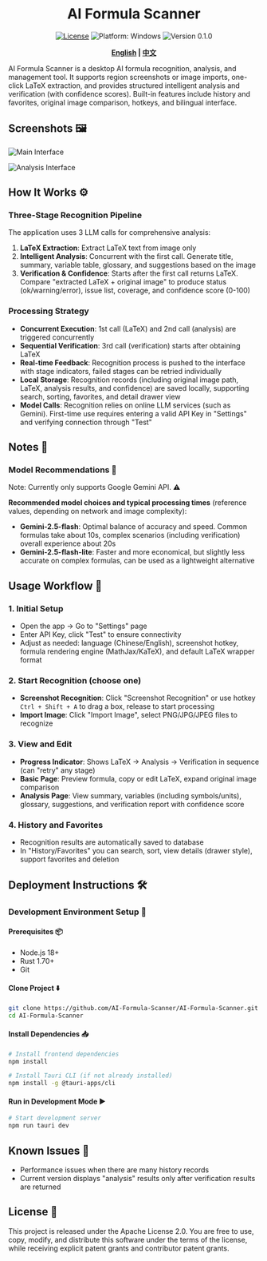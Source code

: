 <!-- markdownlint-disable MD033 MD041 -->
<div align="center">
  <h1>AI Formula Scanner </h1>
  <p>
    <a href="LICENSE"><img src="https://img.shields.io/badge/license-Apache%202.0-blue.svg" alt="License"></a>
    <img src="https://img.shields.io/badge/platform-Windows-lightgrey.svg" alt="Platform: Windows">
    <img src="https://img.shields.io/badge/version-0.1.0-green.svg" alt="Version 0.1.0">
  </p>
  <p><strong><a href="README.md">English</a> | <a href="README-CN.md">中文</a></strong></p>
</div>
<!-- markdownlint-enable MD033 MD041 -->

AI Formula Scanner is a desktop AI formula recognition, analysis, and management tool. It supports region screenshots or image imports, one-click LaTeX extraction, and provides structured intelligent analysis and verification (with confidence scores). Built-in features include history and favorites, original image comparison, hotkeys, and bilingual interface.

## Screenshots 🖼️

![Main Interface](https://github.com/user-attachments/assets/343a6ad2-44bc-4188-b215-50c885bdf72c)

![Analysis Interface](https://github.com/user-attachments/assets/05b17536-4465-404f-a59a-fa4de6a2718c)

## How It Works ⚙️

### Three-Stage Recognition Pipeline

The application uses 3 LLM calls for comprehensive analysis:

1. **LaTeX Extraction**: Extract LaTeX text from image only
2. **Intelligent Analysis**: Concurrent with the first call. Generate title, summary, variable table, glossary, and suggestions based on the image
3. **Verification & Confidence**: Starts after the first call returns LaTeX. Compare "extracted LaTeX + original image" to produce status (ok/warning/error), issue list, coverage, and confidence score (0-100)

### Processing Strategy

- **Concurrent Execution**: 1st call (LaTeX) and 2nd call (analysis) are triggered concurrently
- **Sequential Verification**: 3rd call (verification) starts after obtaining LaTeX
- **Real-time Feedback**: Recognition process is pushed to the interface with stage indicators, failed stages can be retried individually
- **Local Storage**: Recognition records (including original image path, LaTeX, analysis results, and confidence) are saved locally, supporting search, sorting, favorites, and detail drawer view
- **Model Calls**: Recognition relies on online LLM services (such as Gemini). First-time use requires entering a valid API Key in "Settings" and verifying connection through "Test"

## Notes 📝

### Model Recommendations 🤖

Note: Currently only supports Google Gemini API. ⚠️

**Recommended model choices and typical processing times** (reference values, depending on network and image complexity):

- **Gemini-2.5-flash**: Optimal balance of accuracy and speed. Common formulas take about 10s, complex scenarios (including verification) overall experience about 20s
- **Gemini-2.5-flash-lite**: Faster and more economical, but slightly less accurate on complex formulas, can be used as a lightweight alternative

## Usage Workflow 🧭

### 1. Initial Setup

- Open the app → Go to "Settings" page
- Enter API Key, click "Test" to ensure connectivity
- Adjust as needed: language (Chinese/English), screenshot hotkey, formula rendering engine (MathJax/KaTeX), and default LaTeX wrapper format

### 2. Start Recognition (choose one)

- **Screenshot Recognition**: Click "Screenshot Recognition" or use hotkey `Ctrl + Shift + A` to drag a box, release to start processing
- **Import Image**: Click "Import Image", select PNG/JPG/JPEG files to recognize

### 3. View and Edit

- **Progress Indicator**: Shows LaTeX → Analysis → Verification in sequence (can "retry" any stage)
- **Basic Page**: Preview formula, copy or edit LaTeX, expand original image comparison
- **Analysis Page**: View summary, variables (including symbols/units), glossary, suggestions, and verification report with confidence score

### 4. History and Favorites

- Recognition results are automatically saved to database
- In "History/Favorites" you can search, sort, view details (drawer style), support favorites and deletion

## Deployment Instructions 🛠️

### Development Environment Setup 🧰

#### Prerequisites 📦

- Node.js 18+
- Rust 1.70+
- Git

#### Clone Project ⬇️

```bash
git clone https://github.com/AI-Formula-Scanner/AI-Formula-Scanner.git
cd AI-Formula-Scanner
```

#### Install Dependencies 📥

```bash
# Install frontend dependencies
npm install

# Install Tauri CLI (if not already installed)
npm install -g @tauri-apps/cli
```

#### Run in Development Mode ▶️

```bash
# Start development server
npm run tauri dev
```

## Known Issues 🐞

- Performance issues when there are many history records
- Current version displays "analysis" results only after verification results are returned

## License 📄

This project is released under the Apache License 2.0. You are free to use, copy, modify, and distribute this software under the terms of the license, while receiving explicit patent grants and contributor patent grants.
